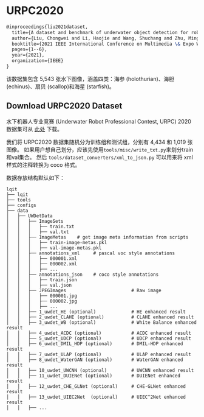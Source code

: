 # URPC2020

```latex
@inproceedings{liu2021dataset,
  title={A dataset and benchmark of underwater object detection for robot picking},
  author={Liu, Chongwei and Li, Haojie and Wang, Shuchang and Zhu, Ming and Wang, Dong and Fan, Xin and Wang, Zhihui},
  booktitle={2021 IEEE International Conference on Multimedia \& Expo Workshops (ICMEW)},
  pages={1--6},
  year={2021},
  organization={IEEE}
}
```

该数据集包含 5,543 张水下图像，涵盖四类：海参 (holothurian)、海胆 (echinus)、扇贝 (scallop)和海星 (starfish)。

## Download URPC2020 Dataset

水下机器人专业竞赛 (Underwater Robot Professional Contest, URPC) 2020 数据集可从 [此处](<>) 下载。

我们将 URPC2020 数据集随机分为训练组和测试组，分别有 4,434 和 1,019 张图像。
如果用户想自己划分，应该先使用`tools/misc/write_txt.py`来划分train和val集合。
然后 `tools/dataset_converters/xml_to_json.py` 可以用来将 xml 样式的注释转换为 coco 格式。

数据存放结构默认如下：

```text
lqit
├── lqit
├── tools
├── configs
├── data
│   ├── UWDetData
│   │   ├── ImageSets
│   │   │   ├── train.txt
│   │   │   ├── val.txt
│   │   ├── ImageMetas    # get image meta information from scripts
│   │   │   ├── train-image-metas.pkl
│   │   │   ├── val-image-metas.pkl
│   │   ├── annotations_xml     # pascal voc style annotations
│   │   │   ├── 000001.xml
│   │   │   ├── 000002.xml
│   │   │   ├── ...
│   │   ├── annotations_json    # coco style annotations
│   │   │   ├── train.json
│   │   │   ├── val.json
│   │   ├── JPEGImages                        # Raw image
│   │   │   ├── 000001.jpg
│   │   │   ├── 000002.jpg
│   │   │   ├── ...
│   │   ├── 1_uwdet_HE (optional)             # HE enhanced result
│   │   ├── 2_uwdet_CLAHE (optional)          # CLAHE enhanced result
│   │   ├── 3_uwdet_WB (optional)             # White Balance enhanced result
│   │   ├── 4_uwdet_ACDC (optional)           # ACDC enhanced result
│   │   ├── 5_uwdet_UDCP (optional)           # UDCP enhanced result
│   │   ├── 6_uwdet_DMIL_HDP (optional)       # DMIL-HDP enhanced result
│   │   ├── 7_uwdet_ULAP (optional)           # ULAP enhanced result
│   │   ├── 8_uwdet_WaterGAN (optional)       # WaterGAN enhanced result
│   │   ├── 10_uwdet_UWCNN (optional)         # UWCNN enhanced result
│   │   ├── 11_uwdet_DUIENet (optional)       # DUIENet enhanced result
│   │   ├── 12_uwdet_CHE_GLNet (optional)     # CHE-GLNet enhanced result
│   │   ├── 13_uwdet_UIEC2Net  (optional)     # UIEC^2Net enhanced result
│   │   ├── ...
```
